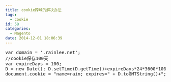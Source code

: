 ```yaml
---
title: cookie跨域的解决办法
tags:
  - cookie
id: 58
categories:
  - Magento
date: 2014-12-01 18:06:39
---
```


 
<pre class="lang:default decode:true " >var domain = '.rainlee.net';
//cookie保存100天
var expireDays = 100;
D = new Date(); D.setTime(D.getTime()+expireDays*24*3600*1000);
document.cookie = "name=rain; expires=" + D.toGMTString()+";path=/"+";domain="+domain;</pre> 